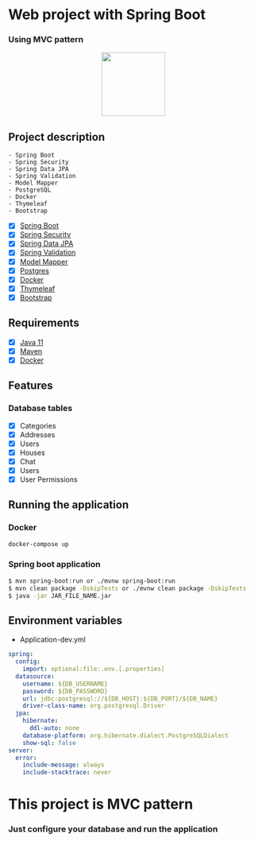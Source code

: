 # Web project with Spring Boot

### Using MVC pattern

<div align="center">
 <img src="https://cdn.jsdelivr.net/gh/devicons/devicon/icons/spring/spring-original-wordmark.svg" width="128" />
</div>

## Project description

    - Spring Boot
    - Spring Security
    - Spring Data JPA
    - Spring Validation
    - Model Mapper
    - PostgreSQL
    - Docker
    - Thymeleaf
    - Bootstrap

- [x] [Spring Boot](https://spring.io/projects/spring-boot)
- [x] [Spring Security](https://spring.io/projects/spring-security)
- [x] [Spring Data JPA](https://spring.io/projects/spring-data-jpa)
- [x] [Spring Validation](https://spring.io/projects/spring-framework)
- [x] [Model Mapper](http://modelmapper.org/)
- [x] [Postgres](https://www.postgresql.org/)
- [x] [Docker](https://www.docker.com/)
- [x] [Thymeleaf](https://www.thymeleaf.org/)
- [x] [Bootstrap](https://getbootstrap.com/)

## Requirements

- [x] [Java 11](https://www.oracle.com/java/technologies/javase-jdk11-downloads.html)
- [x] [Maven](https://maven.apache.org/)
- [x] [Docker](https://www.docker.com/)

## Features

### Database tables

- [x] Categories
- [x] Addresses
- [x] Users
- [x] Houses
- [x] Chat
- [x] Users
- [x] User Permissions

## Running the application

### Docker

```bash
docker-compose up
```

### Spring boot application

```bash
$ mvn spring-boot:run or ./mvnw spring-boot:run
$ mvn clean package -DskipTests or ./mvnw clean package -DskipTests 
$ java -jar JAR_FILE_NAME.jar
```

## Environment variables

- Application-dev.yml

```yml
spring:
  config:
    import: optional:file:.env.[.properties]
  datasource:
    username: ${DB_USERNAME}
    password: ${DB_PASSWORD}
    url: jdbc:postgresql://${DB_HOST}:${DB_PORT}/${DB_NAME}
    driver-class-name: org.postgresql.Driver
  jpa:
    hibernate:
      ddl-auto: none
    database-platform: org.hibernate.dialect.PostgreSQLDialect
    show-sql: false
server:
  error:
    include-message: always
    include-stacktrace: never
 ```

# This project is MVC pattern

### Just configure your database and run the application
